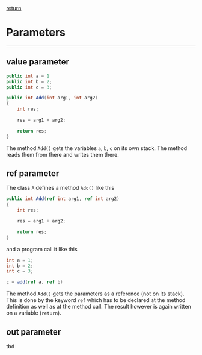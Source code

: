 [return](./README)

# Parameters
---

## value parameter
```C#
public int a = 1
public int b = 2;
public int c = 3;

public int Add(int arg1, int arg2)
{
	int res;

	res = arg1 + arg2;

	return res;
}
```
The method `Add()` gets the variables `a`, `b`, `c` on its own stack.
The method reads them from there and writes them there.

## ref parameter
The class `A` defines a method `Add()` like this
```C#
public int Add(ref int arg1, ref int arg2)
{
	int res;

	res = arg1 + arg2; 

	return res;
}
```
and a program call it like this
```C#
int a = 1;
int b = 2;
int c = 3;

c = add(ref a, ref b)
```
The method `Add()` gets the parameters as a reference (not on its stack).
This is done by the keyword `ref` which has to be declared at the
method definition as well as at the method call. The result however
is again written on a variable (`return`).

## out parameter
tbd
